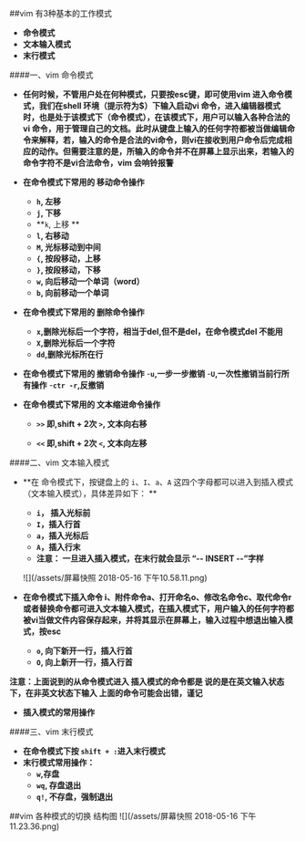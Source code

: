 ##vim 有3种基本的工作模式
- **命令模式**
- **文本输入模式**
- **末行模式**

####一、vim 命令模式
- **任何时候，不管用户处在何种模式，只要按esc键，即可使用vim 进入命令模式，我们在shell 环境（提示符为$）下输入启动vi 命令，进入编辑器模式时，也是处于该模式下（命令模式），在该模式下，用户可以输入各种合法的vi 命令，用于管理自己的文档。此时从键盘上输入的任何字符都被当做编辑命令来解释，若，输入的命令是合法的vi命令，则vi在接收到用户命令后完成相应的动作。但需要注意的是，所输入的命令并不在屏幕上显示出来，若输入的命令字符不是vi合法命令，vim 会响铃报警**

- **在命令模式下常用的  移动命令操作**
    - **`h`, 左移**
    - **`j`, 下移**
    - **`k`, 上移 **
    - **`l`, 右移动**
    - **`M`, 光标移动到中间**
    - **`{`, 按段移动，上移**
    - **`}`, 按段移动，下移**
    - **`w`, 向后移动一个单词（word）**
    - **`b`, 向前移动一个单词**
    
- **在命令模式下常用的  删除命令操作**
    - **`x`,删除光标后一个字符，相当于del,但不是del，在命令模式del 不能用**
    - **`X`,删除光标后一个字符**
    - **`dd`,删除光标所在行**

- **在命令模式下常用的  撤销命令操作**
    -**`u`,一步一步撤销**
    -**`U`,一次性撤销当前行所有操作**
    -**`ctr -r`,反撤销**
    
    
- **在命令模式下常用的  文本缩进命令操作**
    - **`>>` 即,shift + 2次 `>`, 文本向右移**
    
    - **`<<` 即,shift + 2次 `<`, 文本向左移**







####二、vim 文本输入模式

- **在 命令模式下，按键盘上的 `i`、`I`、`a`、`A` 这四个字母都可以进入到插入模式（文本输入模式），具体差异如下： **
    - **`i`， 插入光标前**
    - **`I`，插入行首**
    - **`a`，插入光标后**
    - **`A`，插入行末**
    - **注意： 一旦进入插入模式，在末行就会显示 “-- INSERT --”字样**
    
    ![](/assets/屏幕快照 2018-05-16 下午10.58.11.png)
    
- **在命令模式下插入命令 i、附件命令a、打开命名o、修改名命令c、取代命令r 或者替换命令都可进入文本输入模式，在插入模式下，用户输入的任何字符都被vi当做文件内容保存起来，并将其显示在屏幕上，输入过程中想退出输入模式，按esc**
    - **`o`, 向下新开一行，插入行首**
    - **`O`, 向上新开一行，插入行首**

**注意：上面说到的从命令模式进入 插入模式的命令都是 说的是在英文输入状态下，在非英文状态下输入 上面的命令可能会出错，谨记**
    
- **插入模式的常用操作**
    
####三、vim 末行模式
- **在命令模式下按 `shift + :`进入末行模式**
- **末行模式常用操作：**
    - **`w`,存盘**
    - **`wq`, 存盘退出**
    - **`q!`,  不存盘，强制退出**
    
##vim 各种模式的切换 结构图
![](/assets/屏幕快照 2018-05-16 下午11.23.36.png)





